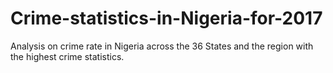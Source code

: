 # Crime-statistics-in-Nigeria-for-2017
Analysis on crime rate in Nigeria across the 36 States and the region with the highest crime statistics.
